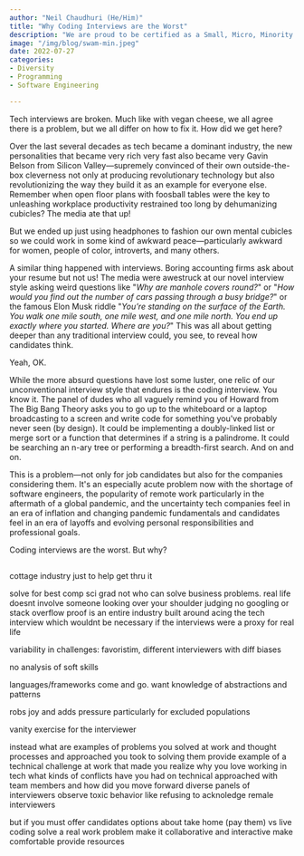 ```yaml
---
author: "Neil Chaudhuri (He/Him)"
title: "Why Coding Interviews are the Worst"
description: "We are proud to be certified as a Small, Micro, Minority Owned, and 8(a) business by the Virginia Department of Small Business and Supplier Diversity."
image: "/img/blog/swam-min.jpeg"
date: 2022-07-27
categories:
- Diversity
- Programming
- Software Engineering

---
```


Tech interviews are broken. Much like with vegan cheese, we all agree there is a problem, but we all differ on how to fix it. How did we get here?

Over the last several decades as tech became a dominant industry, the new personalities that became very rich
very fast also became very Gavin Belson from Silicon Valley—supremely convinced of their own outside-the-box cleverness
not only at producing revolutionary technology but also revolutionizing the way they build it as an example for everyone else. Remember when open floor plans
with foosball tables were the key to unleashing workplace productivity restrained too long by dehumanizing cubicles? The media 
ate that up!

But we ended up just using headphones to fashion our own mental cubicles so we could work in some kind of awkward peace—particularly awkward
for women, people of color, introverts, and many others.

A similar thing happened with interviews. Boring accounting firms ask about your resume but not us! The media were awestruck at
our novel interview style asking weird questions like "*Why are manhole covers round?*" or "*How would you find out the number of cars passing through a busy bridge?*"
or the famous Elon Musk riddle "*You’re standing on the surface of the Earth. You walk one mile south, one mile west, and one mile north. You end up exactly where you started. Where are you?*"
This was all about getting deeper than any traditional interview could, you see, to reveal how candidates think.

Yeah, OK.

While the more absurd questions have lost some luster, one relic of our unconventional interview style that endures is the 
coding interview. You know it. The panel of dudes who all vaguely remind you of Howard from The Big Bang Theory asks you 
to go up to the whiteboard or a laptop broadcasting to a screen and write code for something you've probably never seen (by design).
It could be implementing a doubly-linked list or merge sort or a function that determines if a 
string is a palindrome. It could be searching an n-ary tree or performing a breadth-first search. And on and on.

This is a problem—not only for job candidates but also for the companies considering them. It's an especially acute problem now with the shortage of software 
engineers, the popularity of remote work particularly in the aftermath of a global pandemic, and the uncertainty tech companies
feel in an era of inflation and changing pandemic fundamentals and candidates feel in an era of layoffs and evolving 
personal responsibilities and professional goals.

Coding interviews are the worst. But why?

## 

cottage industry just to help get thru it


solve for best comp sci grad not who can solve business problems. real life doesnt involve someone looking over your shoulder judging
no googling or stack overflow
proof is an entire industry built around acing the tech interview which wouldnt be necessary if the interviews were a proxy for real life

variability in challenges: favoristim, different interviewers with diff biases

no analysis of soft skills

languages/frameworks come and go. want knowledge of abstractions and patterns

robs joy and adds pressure particularly for excluded populations

vanity exercise for the interviewer

instead
  what are examples of problems you solved at work and thought processes and approached you took to solving them
  provide example of a technical challenge at work that made you realize why you love working in tech
  what kinds of conflicts have you had on technical approached with team members and how did you move forward
  diverse panels of interviewers
  observe toxic behavior like refusing to acknoledge remale interviewers

but if you must
  offer candidates options about take home (pay them) vs live coding
  solve a real work problem
  make it collaborative and interactive
  make comfortable
  provide resources
  